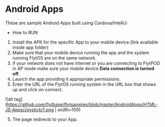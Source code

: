 # Android Apps

These are sample Android Apps built using Cordova/IntelliJ:

* How to RUN

1. Install the APK for the specific App to your mobile device.(link available inside app folder)
2. Make sure that your mobile device running the app and the system running FlytOS are on the same network.
3. If your network does not have internet or you are connecting to FlytPOD in AP mode make sure your mobile device **Data connection is turned off**.
3. Launch the app providing it appropriate permissions.
4. Enter the URL of the FlytOS running system in the URL box that shows up and click on connect.

![alt tag](https://github.com/flytbase/flytsamples/blob/master/AndroidApps/HTML-JS-Apps/Joystick/1.png | width=100)

5. The page redirects to your App.

